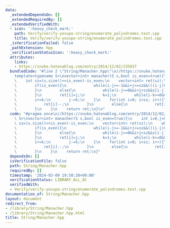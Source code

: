 ```yaml
---
data:
  _extendedDependsOn: []
  _extendedRequiredBy: []
  _extendedVerifiedWith:
  - icon: ':heavy_check_mark:'
    path: Verify/verify-yosupo-string/enumerate_palindromes.test.cpp
    title: Verify/verify-yosupo-string/enumerate_palindromes.test.cpp
  _isVerificationFailed: false
  _pathExtension: hpp
  _verificationStatusIcon: ':heavy_check_mark:'
  attributes:
    links:
    - https://snuke.hatenablog.com/entry/2014/12/02/235837
  bundledCode: "#line 2 \"String/Manacher.hpp\"\n//https://snuke.hatenablog.com/entry/2014/12/02/235837\n\
    template<typename S>\nvector<int> manacher(S s,bool is_even=true){\n    int i=0,j=0,k;\n\
    \    int sz=(s.size()<<is_even)-is_even;\n    vector<int> ret(sz);\n    while(i<sz){\n\
    \        if(is_even){\n            while(i-j>=-1&&i+j<=sz&&(((i-j)&1)||s[(i-j)>>1]==s[(i+j)>>1]))j++;\n\
    \        }\n        else{\n            while(i-j>=0&&i+j<sz&&s[i-j]==s[i+j])j++;\n\
    \        }\n        ret[i]=j;\n        k=1;\n        while(i-k>=0&&k+ret[i-k]<j){ret[i+k]=ret[i-k];k++;}\n\
    \        i+=k;\n        j-=k;\n    }\n    for(int i=0; i<sz; i++){\n        if(is_even){\n\
    \            ret[i]--;\n        }\n        else{\n            ret[i]=(ret[i]<<1)-1;\n\
    \        }\n    }\n    return ret;\n}\n"
  code: "#pragma once\n//https://snuke.hatenablog.com/entry/2014/12/02/235837\ntemplate<typename\
    \ S>\nvector<int> manacher(S s,bool is_even=true){\n    int i=0,j=0,k;\n    int\
    \ sz=(s.size()<<is_even)-is_even;\n    vector<int> ret(sz);\n    while(i<sz){\n\
    \        if(is_even){\n            while(i-j>=-1&&i+j<=sz&&(((i-j)&1)||s[(i-j)>>1]==s[(i+j)>>1]))j++;\n\
    \        }\n        else{\n            while(i-j>=0&&i+j<sz&&s[i-j]==s[i+j])j++;\n\
    \        }\n        ret[i]=j;\n        k=1;\n        while(i-k>=0&&k+ret[i-k]<j){ret[i+k]=ret[i-k];k++;}\n\
    \        i+=k;\n        j-=k;\n    }\n    for(int i=0; i<sz; i++){\n        if(is_even){\n\
    \            ret[i]--;\n        }\n        else{\n            ret[i]=(ret[i]<<1)-1;\n\
    \        }\n    }\n    return ret;\n}"
  dependsOn: []
  isVerificationFile: false
  path: String/Manacher.hpp
  requiredBy: []
  timestamp: '2024-03-09 19:50:38+09:00'
  verificationStatus: LIBRARY_ALL_AC
  verifiedWith:
  - Verify/verify-yosupo-string/enumerate_palindromes.test.cpp
documentation_of: String/Manacher.hpp
layout: document
redirect_from:
- /library/String/Manacher.hpp
- /library/String/Manacher.hpp.html
title: String/Manacher.hpp
---
```

